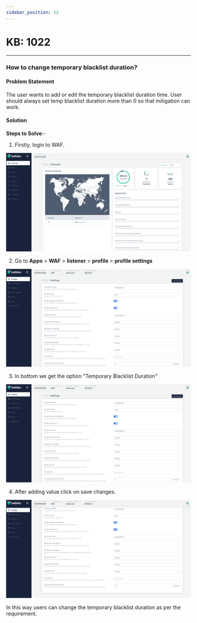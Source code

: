 ```yaml
---
sidebar_position: 22
---
```


# KB: 1022
-----------

### **How to change temporary blacklist duration?**

#### **Problem Statement**

The user wants to add or edit the temporary blacklist duration time. User should always set temp blacklist duration more than 0 so that mitigation can work.

#### **Solution**

**Steps to Solve**:-

1. Firstly, login to WAF.

![kb-1022](/img/waf/kb/v2/overview_kb_1022_1.png)

2. Go to **Apps** > **WAF** > **listener** > **profile** > **profile settings**

![kb-1022](/img/waf/kb/v2/settings_kb_1022_2.png)

3. In bottom we get the option "Temporary Blacklist Duration"

![kb-1022](/img/waf/kb/v2/settings_kb_1022_2.png)

4. After adding value click on save changes.

![kb-1022](/img/waf/kb/v2/settings_kb_1022_3.png)

In this way users can change the temporary blacklist duration as per the requirement.

